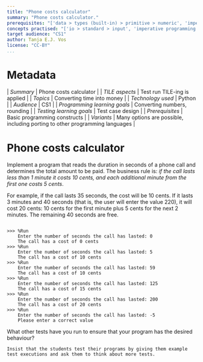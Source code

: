 ```yaml
---
title: "Phone costs calculator"
summary: "Phone costs calculator."
prerequisites: "['data > types (built-in) > primitive > numeric', 'imperative programming > variables > variable declaration']"
concepts practised: "['io > standard > input', 'imperative programming > variables > variable declaration', 'imperative programming > variables > assignment', 'control flow > conditionals']"
target audience: "CS1"
author: Tanja E.J. Vos
license: "CC-BY"
...
```


# Metadata

| *Summary*                     | Phone costs calculator |
| *TILE aspects*                | Test run TILE-ing is applied |
| *Topics*                      | Converting time into money |
| *Technology used*             | Python |
| *Audience*                    | CS1 |
| *Programming learning goals*  | Converting numbers, rounding |
| *Testing learning goals*      | Test case design |
| *Prerequisites*               | Basic programming constructs |
| *Variants*                    | Many options are possible, including porting to other programming languages |   

# Phone costs calculator





Implement a program that reads the duration in seconds of a phone
call and determines the total amount to be paid. The business rule
is: *if the call lasts less than 1 minute it costs 10 cents, and
each additional minute from the first one costs 5 cents*.

For example, if the call lasts 35 seconds, the cost will be 10
cents. If it lasts 3 minutes and 40 seconds (that is, the user will
enter the value 220), it will cost 20 cents: 10 cents for the first
minute plus 5 cents for the next 2 minutes. The remaining 40 seconds
are free.

```small

>>> %Run 
    Enter the number of seconds the call has lasted: 0
    The call has a cost of 0 cents
>>> %Run 
    Enter the number of seconds the call has lasted: 5
    The call has a cost of 10 cents
>>> %Run 
    Enter the number of seconds the call has lasted: 59
    The call has a cost of 10 cents
>>> %Run 
    Enter the number of seconds the call has lasted: 125
    The call has a cost of 15 cents
>>> %Run 
    Enter the number of seconds the call has lasted: 200
    The call has a cost of 20 cents
>>> %Run 
    Enter the number of seconds the call has lasted: -5
    Please enter a correct value
```

What other tests have you run to ensure that your program has the
desired behaviour?

```testruntile
Insist that the students test their programs by giving them example
test executions and ask them to think about more tests.
```
 